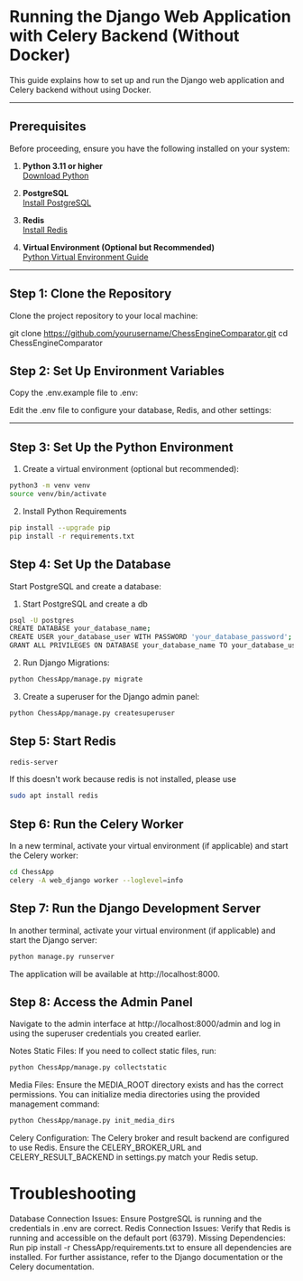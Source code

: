 # Running the Django Web Application with Celery Backend (Without Docker)

This guide explains how to set up and run the Django web application and Celery backend without using Docker.

---

## Prerequisites

Before proceeding, ensure you have the following installed on your system:

1. **Python 3.11 or higher**  
   [Download Python](https://www.python.org/downloads/)

2. **PostgreSQL**  
   [Install PostgreSQL](https://www.postgresql.org/download/)

3. **Redis**  
   [Install Redis](https://redis.io/docs/getting-started/installation/)

4. **Virtual Environment (Optional but Recommended)**  
   [Python Virtual Environment Guide](https://docs.python.org/3/tutorial/venv.html)

---

## Step 1: Clone the Repository

Clone the project repository to your local machine:


git clone https://github.com/yourusername/ChessEngineComparator.git
cd ChessEngineComparator


## Step 2: Set Up Environment Variables
Copy the .env.example file to .env:

Edit the .env file to configure your database, Redis, and other settings:

---

## Step 3: Set Up the Python Environment

1. Create a virtual environment (optional but recommended):

```bash
python3 -m venv venv
source venv/bin/activate
```
2. Install Python Requirements
```bash
pip install --upgrade pip
pip install -r requirements.txt
```

## Step 4: Set Up the Database
Start PostgreSQL and create a database:
1. Start PostgreSQL and create a db
```bash
psql -U postgres
CREATE DATABASE your_database_name;
CREATE USER your_database_user WITH PASSWORD 'your_database_password';
GRANT ALL PRIVILEGES ON DATABASE your_database_name TO your_database_user;
```
2. Run Django Migrations:
```bash
python ChessApp/manage.py migrate
```
3. Create a superuser for the Django admin panel:
```bash
python ChessApp/manage.py createsuperuser
```

## Step 5: Start Redis
```bash
redis-server
```

If this doesn't work because redis is not installed, please use 
```bash
sudo apt install redis
```
## Step 6: Run the Celery Worker
In a new terminal, activate your virtual environment (if applicable) and start the Celery worker:
```bash
cd ChessApp
celery -A web_django worker --loglevel=info
```

## Step 7: Run the Django Development Server
In another terminal, activate your virtual environment (if applicable) and start the Django server:
```bash
python manage.py runserver
```
The application will be available at http://localhost:8000.

## Step 8: Access the Admin Panel
Navigate to the admin interface at http://localhost:8000/admin and log in using the superuser credentials you created earlier.

Notes
Static Files: If you need to collect static files, run:
```bash
python ChessApp/manage.py collectstatic
```
Media Files: Ensure the MEDIA_ROOT directory exists and has the correct permissions. You can initialize media directories using the provided management command:
```bash
python ChessApp/manage.py init_media_dirs
```
Celery Configuration: The Celery broker and result backend are configured to use Redis. Ensure the CELERY_BROKER_URL and CELERY_RESULT_BACKEND in settings.py match your Redis setup.

# Troubleshooting
Database Connection Issues: Ensure PostgreSQL is running and the credentials in .env are correct.
Redis Connection Issues: Verify that Redis is running and accessible on the default port (6379).
Missing Dependencies: Run pip install -r ChessApp/requirements.txt to ensure all dependencies are installed.
For further assistance, refer to the Django documentation or the Celery documentation.